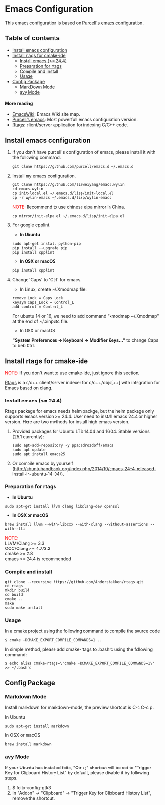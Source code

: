 # Emacs Configuration

This emacs configuration is based on [Purcell's emacs configuration](https://github.com/purcell/emacs.d).

## Table of contents
- [Install emacs configuration](#install-emacs-configuration)
- [Install rtags for cmake-ide](#install-rtags-for-cmake-ide)
  - [Install emacs (>= 24.4)](#install-emacs-24.4-or-higher)
  - [Preparation for rtags](#preparation-for-rtags)
  - [Compile and install](#compile-and-install)
  - [Usage](#usage)
- [Config Package](#config-package)
  - [MarkDown Mode](#markdown-mode)
  - [avy Mode](#avy-mode)


#### More reading

- [EmacsWiki](https://www.emacswiki.org): Emacs Wiki site map.
- [Purcell's emacs](https://github.com/purcell/emacs.d): Most powerfull emacs configuration version.
- [Rtags](https://github.com/Andersbakken/rtags): client/server application for indexing C/C++ code.

## Install emacs configuration

1. If you don't have purcell's configuration of emacs, please install it with the following command.

    ``` shell
    git clone https://github.com/purcell/emacs.d ~/.emacs.d
    ```

2. Install my emacs configuration.

    ``` shell
    git clone https://github.com/linweiyang/emacs.wylin
    cd emacs.wylin
    cp init-local.el ~/.emacs.d/lisp/init-local.el
    cp -r wylin-emacs ~/.emacs.d/lisp/wylin-emacs
    ```

    <font color=#ff0000>NOTE:</font> Recommend to use chinese elpa mirror in China.

    ``` shell
    cp mirror/init-elpa.el ~/.emacs.d/lisp/init-elpa.el
    ```
3. For google cpplint.

    * **In Ubuntu**

    ``` shell
    sudo apt-get install python-pip
    pip install --upgrade pip
    pip install cpplint
    ```
    
    * **In OSX or macOS**  

    ``` shell
    pip install cpplint
    ```

4. Change 'Caps' to 'Ctrl' for emacs.

    - In Linux, create ~/.Xmodmap file:

    ``` xmodmap
    remove Lock = Caps_Lock
    keysym Caps_Lock = Control_L
    add control = Control_L
    ```

    For ubuntu 14 or 16, we need to add command "xmodmap ~/.Xmodmap" at the end of ~/.xinputc file.

    - In OSX or macOS
    
    **"System Preferences -> Keyboard -> Modifier Keys..."** to change Caps to beb Ctrl.


## Install rtags for cmake-ide
<font color=#ff0000>NOTE:</font> If you don't want to use cmake-ide, just ignore this section.

[Rtags](https://github.com/Andersbakken/rtags) is a c/c++ client/server indexer for c/c++/objc[++] with integration for Emacs based on clang.

### Install emacs (>= 24.4)
Rtags package for emacs needs helm packge, but the helm package only supports emacs version >= 24.4. User need to install emacs 24.4 or higher version. Here are two methods for install high emacs version.

1. Provided packages for Ubuntu LTS 14.04 and 16.04. Stable versions (25.1 currently):

    ``` shell
    sudo apt-add-repository -y ppa:adrozdoff/emacs
    sudo apt update
    sudo apt install emacs25
    ```

2. Or compile emacs by yourself (http://ubuntuhandbook.org/index.php/2014/10/emacs-24-4-released-install-in-ubuntu-14-04/).

### Preparation for rtags

- **In Ubuntu**

``` shell
sudo apt-get install llvm clang libclang-dev openssl
```

- **In OSX or macOS**

``` shell
brew install llvm --with-libcxx --with-clang --without-assertions --with-rtti
```

<font color = #ff0000>NOTE:</font>  
LLVM/Clang >= 3.3  
GCC/Clang >= 4.7/3.2  
cmake >= 2.8  
emacs >= 24.4 is recommended  

### Compile and install

``` shell
git clone --recursive https://github.com/Andersbakken/rtags.git
cd rtags
mkdir build
cd build
cmake ..
make
sudo make install
```

### Usage
In a cmake project using the following command to compile the source code

``` shell
$ cmake -DCMAKE_EXPORT_COMPILE_COMMANDS=1 ..
```

In simple method, please add cmake-rtags to .bashrc using the following command:

``` shell
$ echo alias cmake-rtags=\'cmake -DCMAKE_EXPORT_COMPILE_COMMANDS=1\' >> ~/.bashrc
```

## Config Package

### Markdown Mode

Install markdown for markdown-mode, the preview shortcut is C-c C-c p.

In Ubuntu

``` shell
sudo apt-get install markdown
```

In OSX or macOS

``` shell
brew install markdown
```

### avy Mode
If your Ubuntu has installed fcitx, "Ctrl+;" shortcut will be set to "Trigger Key for Clipboard History List" by default, please disable it by following steps.

1. $ fcitx-config-gtk3  
2. In "Addon" -> "Clipboard" -> "Trigger Key for Clipboard History List", remove the shortcut.  


